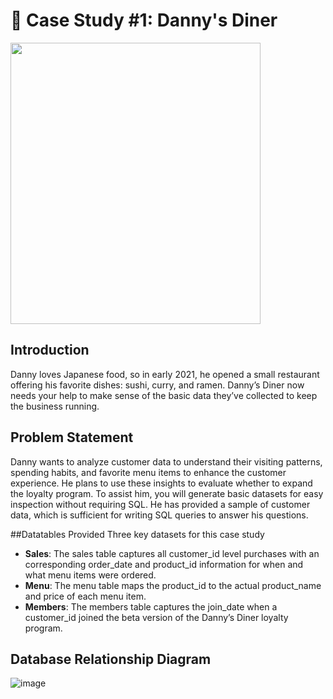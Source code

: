 # 🍜 Case Study #1: Danny's Diner 
<img src="https://github.com/user-attachments/assets/61b29ce5-2602-4557-ba5c-1a2da7501ca0" width="400" height="450"/>

## Introduction
Danny loves Japanese food, so in early 2021, he opened a small restaurant offering his favorite dishes: sushi, curry, and ramen. Danny’s Diner now needs your help to make sense of the basic data they’ve collected to keep the business running.

## Problem Statement
Danny wants to analyze customer data to understand their visiting patterns, spending habits, and favorite menu items to enhance the customer experience. He plans to use these insights to evaluate whether to expand the loyalty program. To assist him, you will generate basic datasets for easy inspection without requiring SQL. He has provided a sample of customer data, which is sufficient for writing SQL queries to answer his questions.

##Datatables Provided
Three key datasets for this case study
- <strong>Sales</strong>: The sales table captures all customer_id level purchases with an corresponding order_date and product_id information for when and what menu items were ordered.
- <strong>Menu</strong>: The menu table maps the product_id to the actual product_name and price of each menu item.
- <strong>Members</strong>: The members table captures the join_date when a customer_id joined the beta version of the Danny’s Diner loyalty program.

## Database Relationship Diagram
![image](https://github.com/user-attachments/assets/ff367017-09a1-44fd-841b-e4ec2a38d9c6)
